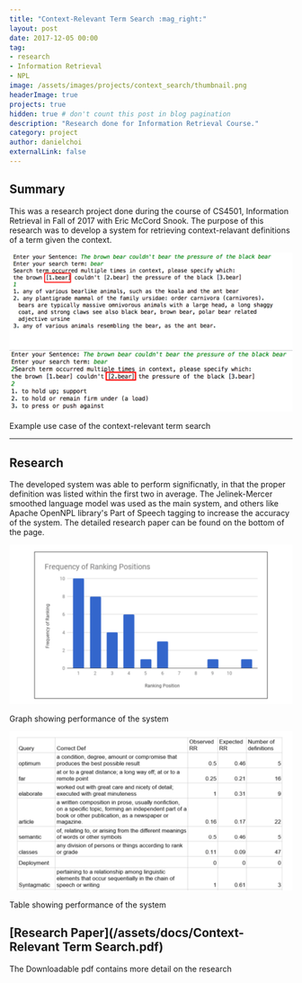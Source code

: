 ```yaml
---
title: "Context-Relevant Term Search :mag_right:"
layout: post
date: 2017-12-05 00:00
tag: 
- research
- Information Retrieval
- NPL
image: /assets/images/projects/context_search/thumbnail.png
headerImage: true
projects: true
hidden: true # don't count this post in blog pagination
description: "Research done for Information Retrieval Course."
category: project
author: danielchoi
externalLink: false
---
```


## Summary

This was a research project done during the course of CS4501, Information Retrieval in Fall of 2017 with Eric McCord Snook. The purpose of this research was to develop a system for retrieving context-relavant definitions of a term given the context. 

![Markdown Image][1]
<figcaption class="caption">Example use case of the context-relevant term search</figcaption>

---

## Research

The developed system was able to perform significnatly, in that the proper definition was listed within the first two in average. The Jelinek-Mercer smoothed language model was used as the main system, and others like Apache OpenNPL library's Part of Speech tagging to increase the accuracy of the system. The detailed research paper can be found on the bottom of the page.

![Markdown Image][2]
<figcaption class="caption">Graph showing performance of the system</figcaption>

![Markdown Image][3]
<figcaption class="caption">Table showing performance of the system</figcaption>

## [Research Paper](/assets/docs/Context-Relevant Term Search.pdf)
The Downloadable pdf contains more detail on the research

[1]:/assets/images/projects/context_search/1.png
[2]:/assets/images/projects/context_search/2.png
[3]:/assets/images/projects/context_search/3.png